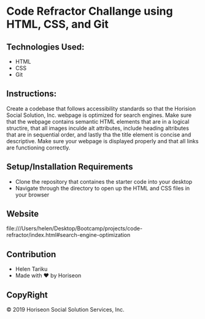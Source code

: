 # Code Refractor Challange using HTML, CSS, and Git 

## Technologies Used: 
- HTML
- CSS
- Git

## Instructions: 
Create a codebase that follows accessibility standards so that the Horision Social Solution, Inc. webpage is optimized for search engines. Make sure that the webpage contains semantic HTML elements that are in a logical structire, that all images inculde alt attributes, include heading altributes that are in sequential order, and lastly tha the title element is concise and descriptive. Make sure your webpage is displayed properly and that all links are functioning correctly.

## Setup/Installation Requirements 
- Clone the repository that containes the starter code into your desktop 
- Navigate through the directory to open up the HTML and CSS files in your browser 

## Website 
file:///Users/helen/Desktop/Bootcamp/projects/code-refractor/index.html#search-engine-optimization

## Contribution 
- Helen Tariku 
- Made with ❤️️ by Horiseon

## CopyRight 
&copy; 2019 Horiseon Social Solution Services, Inc.